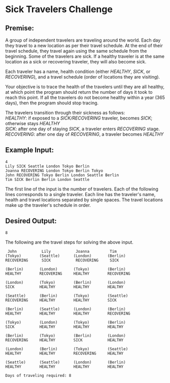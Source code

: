 # Sick Travelers Challenge
## Premise:

A group of independent travelers are traveling around the world. Each day they travel to a new location as per their travel schedule. At the end of their travel schedule, they travel again using the same schedule from the beginning. Some of the travelers are sick. If a healthy traveler is at the same location as a sick or recovering traveler, they will also become sick.

Each traveler has a name, health condition (either *HEALTHY*, *SICK*, or *RECOVERING*), and a travel schedule (order of locations they are visiting).

Your objective is to trace the health of the travelers until they are all healthy, at which point the program should return the number of days it took to reach this point. If all the travelers do not become healthy within a year (365 days), then the program should stop tracing. 

The travelers transition through their sickness as follows:  
*HEALTHY*: if exposed to a *SICK/RECOVERING* traveler, becomes *SICK*; otherwise stays *HEALTHY*  
*SICK*: after one day of staying *SICK*, a traveler enters *RECOVERING* stage. 
*RECOVERING*: after one day of *RECOVERING*, a traveler becomes *HEALTHY*  

## Example Input:
```
4
Lily SICK Seattle London Tokyo Berlin
Joanna RECOVERING London Tokyo Berlin Tokyo
John RECOVERING Tokyo Berlin London Seattle Berlin
Tim SICK Berlin Berlin London Seattle
```
The first line of the input is the number of travelers. Each of the following lines corresponds to a single traveler. Each line has the traveler's name, health and travel locations separated by single spaces. The travel locations make up the traveler's schedule in order.

## Desired Output:  

`8`

The following are the travel steps for solving the above input.
```
 John           Lily           Joanna         Tim           
(Tokyo)        (Seattle)      (London)       (Berlin)       
RECOVERING      SICK           RECOVERING     SICK           

(Berlin)       (London)       (Tokyo)        (Berlin)       
HEALTHY        RECOVERING     HEALTHY        RECOVERING     

(London)       (Tokyo)        (Berlin)       (London)       
SICK           HEALTHY        HEALTHY        HEALTHY        

(Seattle)      (Berlin)       (Tokyo)        (Seattle)      
RECOVERING     HEALTHY        HEALTHY        SICK           

(Berlin)       (Seattle)      (London)       (Berlin)       
HEALTHY        HEALTHY        HEALTHY        RECOVERING     

(Tokyo)        (London)       (Tokyo)        (Berlin)       
SICK           HEALTHY        HEALTHY        HEALTHY        

(Berlin)       (Tokyo)        (Berlin)       (London)       
RECOVERING     HEALTHY        SICK           HEALTHY        

(London)       (Berlin)       (Tokyo)        (Seattle)      
HEALTHY        HEALTHY        RECOVERING     HEALTHY        

(Seattle)      (Seattle)      (London)       (Berlin)       
HEALTHY        HEALTHY        HEALTHY        HEALTHY        

Days of traveling required: 8
```
